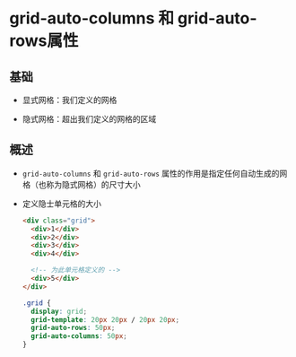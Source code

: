 # grid-auto-columns 和 grid-auto-rows属性

## 基础

+ 显式网格：我们定义的网格

+ 隐式网格：超出我们定义的网格的区域

## 概述

+ `grid-auto-columns` 和 `grid-auto-rows` 属性的作用是指定任何自动生成的网格（也称为隐式网格）的尺寸大小

+ 定义隐士单元格的大小

  ```html
  <div class="grid">
    <div>1</div>
    <div>2</div>
    <div>3</div>
    <div>4</div>

    <!-- 为此单元格定义的 -->
    <div>5</div>
  </div>
  ```

  ```css
  .grid {
    display: grid;
    grid-template: 20px 20px / 20px 20px;
    grid-auto-rows: 50px;
    grid-auto-columns: 50px;
  }
  ```
